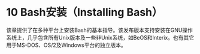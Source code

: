 # 10 Bash安装（Installing Bash）

该章提供了在多种平台上安装Bash的基本指导。该发布版本支持安装在GNU操作系统上，几乎包含所有Unix版本及一些非Unix系统，如BeOS和Interix。也有其它用于MS-DOS、OS/2及Windows平台的独立版本。
